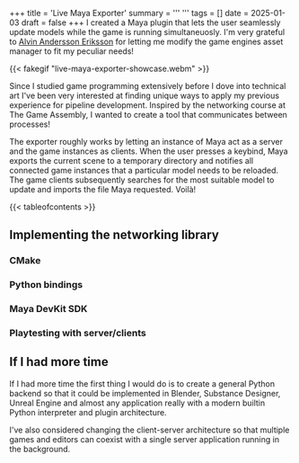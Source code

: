 +++
title = 'Live Maya Exporter'
summary = '''
'''
tags = []
date = 2025-01-03
draft = false
+++
I created a Maya plugin that lets the user seamlessly update models while the game is running simultaneuosly. I'm very grateful to [Alvin Andersson Eriksson](www.alvineriksson.com) for letting me modify the game engines asset manager to fit my peculiar needs!

{{< fakegif "live-maya-exporter-showcase.webm" >}}

Since I studied game programming extensively before I dove into technical art I've been very interested at finding unique ways to apply my previous experience for pipeline development. Inspired by the networking course at The Game Assembly, I wanted to create a tool that communicates between processes!

The exporter roughly works by letting an instance of Maya act as a server and the game instances as clients. When the user presses a keybind, Maya exports the current scene to a temporary directory and notifies all connected game instances that a particular model needs to be reloaded. The game clients subsequently searches for the most suitable model to update and imports the file Maya requested. Voilà!

{{< tableofcontents >}}

## Implementing the networking library
### CMake
### Python bindings
### Maya DevKit SDK
### Playtesting with server/clients

## If I had more time
If I had more time the first thing I would do is to create a general Python backend so that it could be implemented in Blender, Substance Designer, Unreal Engine and almost any application really with a modern builtin Python interpreter and plugin architecture.

I've also considered changing the client-server architecture so that multiple games and editors can coexist with a single server application running in the background.